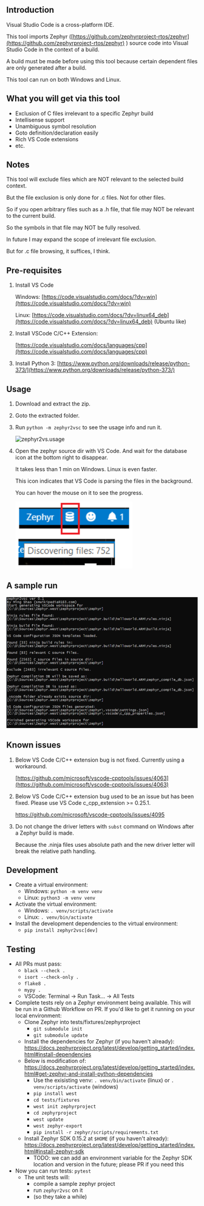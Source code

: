 ## Introduction

Visual Studio Code is a cross-platform IDE.

This tool imports Zephyr ([https://github.com/zephyrproject-rtos/zephyr](https://github.com/zephyrproject-rtos/zephyr) ) source code into Visual Studio Code in the context of a build.

A build must be made before using this tool because certain dependent files are only generated after a build.

This tool can run on both Windows and Linux. 

## What you will get via this tool

- Exclusion of C files irrelevant to a specific Zephyr build
- Intellisense support
- Unambiguous symbol resolution
- Goto definition/declaration easily
- Rich VS Code extensions
- etc.

## Notes

This tool will exclude files which are NOT relevant to the selected build context.

But the file exclusion is only done for .c files. Not for other files.

So if you open arbitrary files such as a .h file, that file may NOT be relevant to the current build.

So the symbols in that file may NOT be fully resolved.

In future I may expand the scope of irrelevant file exclusion.

But for .c file browsing, it suffices, I think. 

## Pre-requisites

1. Install VS Code

   Windows: [https://code.visualstudio.com/docs/?dv=win](https://code.visualstudio.com/docs/?dv=win)   

   Linux:  [https://code.visualstudio.com/docs/?dv=linux64_deb](https://code.visualstudio.com/docs/?dv=linux64_deb) (Ubuntu like)

2. Install VSCode C/C++ Extension:

   [https://code.visualstudio.com/docs/languages/cpp](https://code.visualstudio.com/docs/languages/cpp)
3. Install Python 3:
   [https://www.python.org/downloads/release/python-373/](https://www.python.org/downloads/release/python-373/)

## Usage

1. Download and extract the zip.

2. Goto the extracted folder.

3. Run `python -m zephyr2vsc` to see the usage info and run it. 

   ![zephyr2vs.usage](https://raw.githubusercontent.com/smrtos/Zephyr2VSC/master/pics/zephyr2vs.usage.png)

4. Open the zephyr source dir with VS Code. And wait for the database icon at the bottom right to disappear. 

   It takes less than 1 min on Windows. Linux is even faster. 

   This icon indicates that VS Code is parsing the files in the background.

   You can hover the mouse on it to see the progress. 

    ![file parsing icon](https://raw.githubusercontent.com/smwikipedia/zephyr2vsc/master/pics/file%20parsing%20icon.png)

## A sample run

![zephyr2vs.run](https://raw.githubusercontent.com/smwikipedia/zephyr2vsc/master/pics/zephyr2vs.run.png)

## Known issues

1. Below VS Code C/C++ extension bug is not fixed. Currently using a workaround.

   [https://github.com/microsoft/vscode-cpptools/issues/4063](https://github.com/microsoft/vscode-cpptools/issues/4063)

2. Below VS Code C/C++ extension bug used to be an issue but has been fixed. Please use VS Code c_cpp_extension >= 0.25.1.

   <https://github.com/microsoft/vscode-cpptools/issues/4095>
   
3. Do not change the driver letters with `subst` command on Windows after a Zephyr build is made.

   Because the .ninja files uses absolute path and the new driver letter will break the relative path handling.

## Development

* Create a virtual environment:
  * Windows: `python -m venv venv`
  * Linux: `python3 -m venv venv`
* Activate the virtual environment:
  * Windows: `. venv/scripts/activate`
  * Linux: `. venv/bin/activate`
* Install the development dependencies to the virtual environment:
  * `pip install zephyr2vsc[dev]`

## Testing

* All PRs must pass:
  * `black --check .`
  * `isort --check-only .`
  * `flake8 .`
  * `mypy .`
  * VSCode: Terminal -> Run Task... -> All Tests
* Complete tests rely on a Zephyr environment being available.  This will be run in a Github Workflow on PR.  If you'd like to get it running on your local environment:
  * Clone Zephyr into tests/fixtures/zephyrproject
    * `git submodule init`
    * `git submodule update`
  * Install the dependencies for Zephyr (if you haven't already): https://docs.zephyrproject.org/latest/develop/getting_started/index.html#install-dependencies
  * Below is modification of: https://docs.zephyrproject.org/latest/develop/getting_started/index.html#get-zephyr-and-install-python-dependencies
    * Use the exisisting venv: `. venv/bin/activate` (linux) or `. venv/scripts/activate` (windows)
    * `pip install west`
    * `cd tests/fixtures`
    * `west init zephyrproject`
    * `cd zephyrproject`
    * `west update`
    * `west zephyr-export`
    * `pip install -r zephyr/scripts/requirements.txt`
  * Install Zephyr SDK 0.15.2 at `$HOME` (if you haven't already): https://docs.zephyrproject.org/latest/develop/getting_started/index.html#install-zephyr-sdk
    * TODO: we can add an environment variable for the Zephyr SDK location and version in the future; please PR if you need this
* Now you can run tests: `pytest`
  * The unit tests will:
    * compile a sample zephyr project
    * run `zephyr2vsc` on it
    * (so they take a while)
